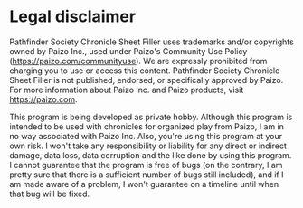 # Legal disclaimer

Pathfinder Society Chronicle Sheet Filler uses trademarks and/or copyrights owned by Paizo Inc., used 
under Paizo's Community Use Policy (https://paizo.com/communityuse). We are expressly prohibited from charging 
you to use or access this content. Pathfinder Society Chronicle Sheet Filler is not published, endorsed, or 
specifically approved by Paizo. For more information about Paizo Inc. and Paizo products, visit https://paizo.com.

This program is being developed as private hobby. Although this program is intended to be used with chronicles for 
organized play from Paizo, I am in no way associated with Paizo Inc. Also, you're using this program at your own 
risk. I won't take any responsibility or liability for any direct or indirect damage, data loss, data corruption 
and the like done by using this program. I cannot guarantee that the program is free of bugs (on the contrary, I am 
pretty sure that there is a sufficient number of bugs still included), and if I am made aware of a problem, I won't 
guarantee on a timeline until when that bug will be fixed.
